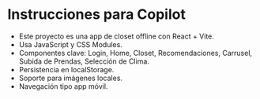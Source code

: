 <!-- Use this file to provide workspace-specific custom instructions to Copilot. For more details, visit https://code.visualstudio.com/docs/copilot/copilot-customization#_use-a-githubcopilotinstructionsmd-file -->

# Instrucciones para Copilot
- Este proyecto es una app de closet offline con React + Vite.
- Usa JavaScript y CSS Modules.
- Componentes clave: Login, Home, Closet, Recomendaciones, Carrusel, Subida de Prendas, Selección de Clima.
- Persistencia en localStorage.
- Soporte para imágenes locales.
- Navegación tipo app móvil.
